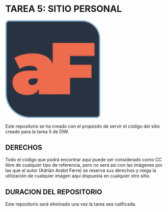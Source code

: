 # TAREA 5: SITIO PERSONAL

<img src="img/logo.svg" width="300">

Este repositorio se ha creado con el propósito de servir el código del sitio
creado para la tarea 5 de DIW.

## DERECHOS

Todo el código que podrá encontrar aquí puede ser considerado como CC libre
de cualquier tipo de referencia, pero no será asi con las imágenes por las
que el autor (Adrián Arabit Ferre) se reserva sus derechos y niega la utilización
de cualquier imágen aquí dispuesta en cualquier otro sitio.

## DURACION DEL REPOSITORIO

Este repositorio será eliminado una vez la tarea sea calificada.
